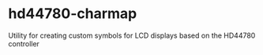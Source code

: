 # hd44780-charmap
Utility for creating custom symbols for LCD displays based on the HD44780 controller
